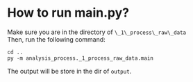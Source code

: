 # How to run main.py?
Make sure you are in the directory of 
`\_1\_process\_raw\_data`  
Then, run the following command:
```
cd ..
py -m analysis_process._1_process_raw_data.main
```
The output will be store in the dir of `output`.